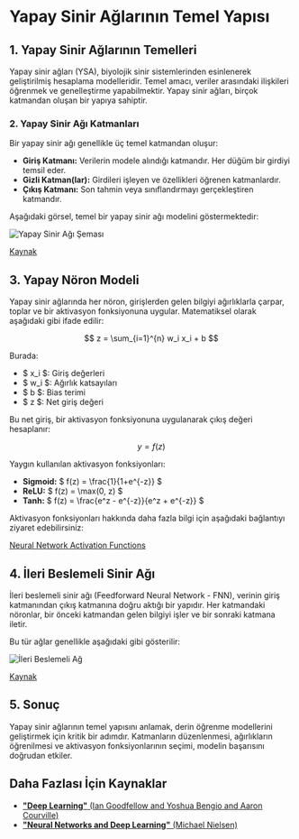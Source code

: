 # Yapay Sinir Ağlarının Temel Yapısı

## 1. Yapay Sinir Ağlarının Temelleri

Yapay sinir ağları (YSA), biyolojik sinir sistemlerinden esinlenerek geliştirilmiş hesaplama modelleridir. Temel amacı, veriler arasındaki ilişkileri öğrenmek ve genelleştirme yapabilmektir. Yapay sinir ağları, birçok katmandan oluşan bir yapıya sahiptir.

### 2. Yapay Sinir Ağı Katmanları

Bir yapay sinir ağı genellikle üç temel katmandan oluşur:

- **Giriş Katmanı:** Verilerin modele alındığı katmandır. Her düğüm bir girdiyi temsil eder.
- **Gizli Katman(lar):** Girdileri işleyen ve özellikleri öğrenen katmanlardır.
- **Çıkış Katmanı:** Son tahmin veya sınıflandırmayı gerçekleştiren katmandır.

Aşağıdaki görsel, temel bir yapay sinir ağı modelini göstermektedir:

![Yapay Sinir Ağı Şeması](https://upload.wikimedia.org/wikipedia/commons/e/e4/Artificial_neural_network.svg)

[Kaynak](https://upload.wikimedia.org/wikipedia/commons/e/e4/Artificial_neural_network.svg)

## 3. Yapay Nöron Modeli

Yapay sinir ağlarında her nöron, girişlerden gelen bilgiyi ağırlıklarla çarpar, toplar ve bir aktivasyon fonksiyonuna uygular. Matematiksel olarak aşağıdaki gibi ifade edilir:

$$ z = \sum_{i=1}^{n} w_i x_i + b $$

Burada:
- $ x_i $: Giriş değerleri
- $ w_i $: Ağırlık katsayıları
- $ b $: Bias terimi
- $ z $: Net giriş değeri

Bu net giriş, bir aktivasyon fonksiyonuna uygulanarak çıkış değeri hesaplanır:

$$ y = f(z) $$

Yaygın kullanılan aktivasyon fonksiyonları:

- **Sigmoid:** $ f(z) = \frac{1}{1+e^{-z}} $
- **ReLU:** $ f(z) = \max(0, z) $
- **Tanh:** $ f(z) = \frac{e^z - e^{-z}}{e^z + e^{-z}} $

Aktivasyon fonksiyonları hakkında daha fazla bilgi için aşağıdaki bağlantıyı ziyaret edebilirsiniz:

[Neural Network Activation Functions](https://en.wikipedia.org/wiki/Activation_function)

## 4. İleri Beslemeli Sinir Ağı

İleri beslemeli sinir ağı (Feedforward Neural Network - FNN), verinin giriş katmanından çıkış katmanına doğru aktığı bir yapıdır. Her katmandaki nöronlar, bir önceki katmandan gelen bilgiyi işler ve bir sonraki katmana iletir.

Bu tür ağlar genellikle aşağıdaki gibi gösterilir:

![İleri Beslemeli Ağ](https://mukulrathi.com/static/648e5207805f95bf09c330a43d89d295/04614/neural-net.webp)

[Kaynak](https://mukulrathi.com/static/648e5207805f95bf09c330a43d89d295/04614/neural-net.webp)

## 5. Sonuç

Yapay sinir ağlarının temel yapısını anlamak, derin öğrenme modellerini geliştirmek için kritik bir adımdır. Katmanların düzenlenmesi, ağırlıkların öğrenilmesi ve aktivasyon fonksiyonlarının seçimi, modelin başarısını doğrudan etkiler. 

## Daha Fazlası İçin Kaynaklar
- [**"Deep Learning"** (Ian Goodfellow and Yoshua Bengio and Aaron Courville)](https://www.deeplearningbook.org/)
- [**"Neural Networks and Deep Learning"** (Michael Nielsen)](http://neuralnetworksanddeeplearning.com/)